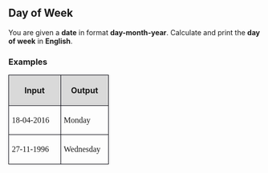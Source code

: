 <H2 LANG="bg-BG" CLASS="western"><SPAN LANG="en-US">Day of Week</SPAN></H2>

<P STYLE="margin-top: 0.06in">You are given a <B>date</B> in format
<B>day-month-year</B>. Calculate and print the <B>day of week</B> in
<B>English</B>.</P>
<H3 CLASS="western">Examples</H3>
<TABLE WIDTH=192 CELLPADDING=4 CELLSPACING=0>
	<COL WIDTH=91>
	<COL WIDTH=83>
	<TR VALIGN=TOP>
		<TD WIDTH=91 BGCOLOR="#d9d9d9" STYLE="border: 1px solid #00000a; padding-top: 0.04in; padding-bottom: 0.04in; padding-left: 0.06in; padding-right: 0.06in">
			<P ALIGN=CENTER><B>Input</B></P>
		</TD>
		<TD WIDTH=83 BGCOLOR="#d9d9d9" STYLE="border: 1px solid #00000a; padding-top: 0.04in; padding-bottom: 0.04in; padding-left: 0.06in; padding-right: 0.06in">
			<P ALIGN=CENTER><B>Output</B></P>
		</TD>
	</TR>
	<TR>
		<TD WIDTH=91 STYLE="border: 1px solid #00000a; padding-top: 0.04in; padding-bottom: 0.04in; padding-left: 0.06in; padding-right: 0.06in">
			<P><FONT FACE="Consolas, serif">18-04-2016</FONT></P>
		</TD>
		<TD WIDTH=83 STYLE="border: 1px solid #00000a; padding-top: 0.04in; padding-bottom: 0.04in; padding-left: 0.06in; padding-right: 0.06in">
			<P><FONT FACE="Consolas, serif">Monday</FONT></P>
		</TD>
	</TR>
	<TR>
		<TD WIDTH=91 STYLE="border: 1px solid #00000a; padding-top: 0.04in; padding-bottom: 0.04in; padding-left: 0.06in; padding-right: 0.06in">
			<P><FONT FACE="Consolas, serif">27-11-1996</FONT></P>
		</TD>
		<TD WIDTH=83 STYLE="border: 1px solid #00000a; padding-top: 0.04in; padding-bottom: 0.04in; padding-left: 0.06in; padding-right: 0.06in">
			<P><FONT FACE="Consolas, serif">Wednesday</FONT></P>
		</TD>
	</TR>
</TABLE>